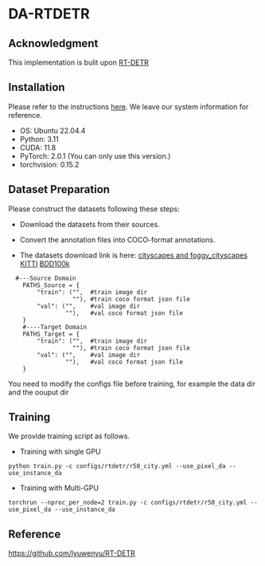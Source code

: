 # DA-RTDETR
## Acknowledgment
This implementation is bulit upon [RT-DETR](https://github.com/lyuwenyu/RT-DETR)
## Installation
Please refer to the instructions [here](requirements.txt). We leave our system information for reference.

* OS: Ubuntu 22.04.4
* Python: 3.11
* CUDA: 11.8
* PyTorch: 2.0.1 (You can only use this version.)
* torchvision: 0.15.2

## Dataset Preparation
Please construct the datasets following these steps:

- Download the datasets from their sources.

- Convert the annotation files into COCO-format annotations.

- The datasets download link is here: [cityscapes and foggy_cityscapes](https://www.cityscapes-dataset.com/) [KITTI](https://www.cvlibs.net/datasets/kitti/) [BDD100k](https://bair.berkeley.edu/blog/2018/05/30/bdd/)
```
  #---Source Domain
    PATHS_Source = {
        "train": ("",  #train image dir
                  ""), #train coco format json file
        "val": ("",    #val image dir
                ""),   #val coco format json file
    }
    #----Target Domain
    PATHS_Target = {
        "train": ("",  #train image dir
                  ""), #train coco format json file
        "val": ("",    #val image dir
                ""),   #val coco format json file
    }
```
You need to modify the configs file before training, for example the data dir and the oouput dir

## Training
We provide training script as follows.
- Training with single GPU
```
python train.py -c configs/rtdetr/r50_city.yml --use_pixel_da --use_instance_da
```
- Training with Multi-GPU
```
torchrun --nproc_per_node=2 train.py -c configs/rtdetr/r50_city.yml --use_pixel_da --use_instance_da
```

## Reference
https://github.com/lyuwenyu/RT-DETR